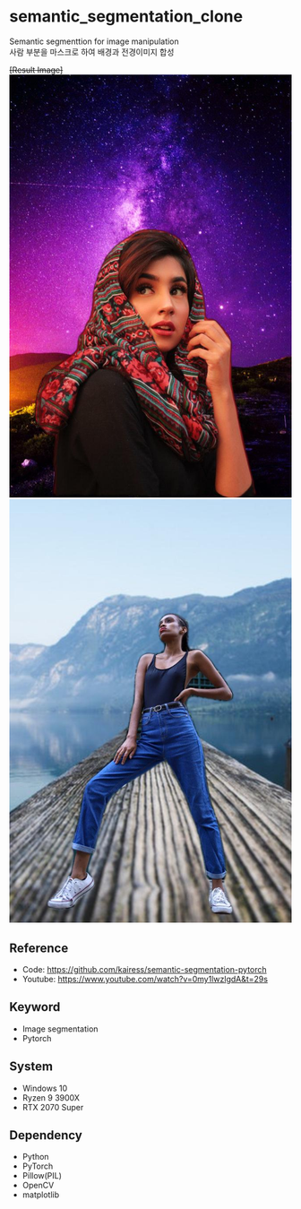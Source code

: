 # semantic_segmentation_clone

Semantic segmenttion for image manipulation  
사람 부분을 마스크로 하여 배경과 전경이미지 합성

~~[Result Image]~~  
![Image0](https://github.com/yhhyunn/semantic_segmentation_clone/raw/master/result.jpg)
![Image1](https://github.com/yhhyunn/semantic_segmentation_clone/raw/master/result_other.jpg)

## Reference

- Code: https://github.com/kairess/semantic-segmentation-pytorch
- Youtube: https://www.youtube.com/watch?v=0my1lwzlgdA&t=29s

## Keyword

- Image segmentation
- Pytorch

## System

- Windows 10
- Ryzen 9 3900X
- RTX 2070 Super

## Dependency

- Python
- PyTorch
- Pillow(PIL)
- OpenCV
- matplotlib
